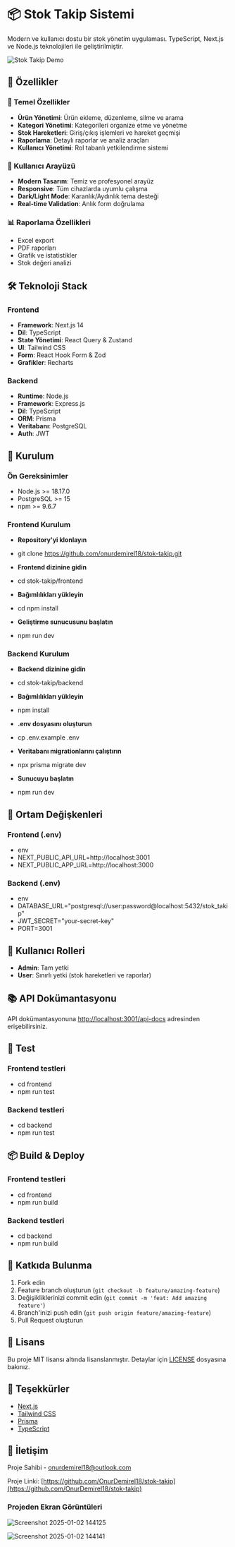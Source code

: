 # 📦 Stok Takip Sistemi

Modern ve kullanıcı dostu bir stok yönetim uygulaması. TypeScript, Next.js ve Node.js teknolojileri ile geliştirilmiştir.

![Stok Takip Demo](demo.gif)

## 🌟 Özellikler

### 💼 Temel Özellikler
- **Ürün Yönetimi**: Ürün ekleme, düzenleme, silme ve arama
- **Kategori Yönetimi**: Kategorileri organize etme ve yönetme
- **Stok Hareketleri**: Giriş/çıkış işlemleri ve hareket geçmişi
- **Raporlama**: Detaylı raporlar ve analiz araçları
- **Kullanıcı Yönetimi**: Rol tabanlı yetkilendirme sistemi

### 🎨 Kullanıcı Arayüzü
- **Modern Tasarım**: Temiz ve profesyonel arayüz
- **Responsive**: Tüm cihazlarda uyumlu çalışma
- **Dark/Light Mode**: Karanlık/Aydınlık tema desteği
- **Real-time Validation**: Anlık form doğrulama

### 📊 Raporlama Özellikleri
- Excel export
- PDF raporları
- Grafik ve istatistikler
- Stok değeri analizi

## 🛠 Teknoloji Stack

### Frontend
- **Framework**: Next.js 14
- **Dil**: TypeScript
- **State Yönetimi**: React Query & Zustand
- **UI**: Tailwind CSS
- **Form**: React Hook Form & Zod
- **Grafikler**: Recharts

### Backend
- **Runtime**: Node.js
- **Framework**: Express.js
- **Dil**: TypeScript
- **ORM**: Prisma
- **Veritabanı**: PostgreSQL
- **Auth**: JWT

## 🚀 Kurulum

### Ön Gereksinimler
- Node.js >= 18.17.0
- PostgreSQL >= 15
- npm >= 9.6.7

### Frontend Kurulum

- **Repository'yi klonlayın**
- git clone https://github.com/onurdemirel18/stok-takip.git

- **Frontend dizinine gidin**
- cd stok-takip/frontend

- **Bağımlılıkları yükleyin**
- cd npm install

- **Geliştirme sunucusunu başlatın**
- npm run dev

### Backend Kurulum

- **Backend dizinine gidin**
- cd stok-takip/backend

- **Bağımlılıkları yükleyin**
- npm install

- **.env dosyasını oluşturun**
- cp .env.example .env

- **Veritabanı migrationlarını çalıştırın**
- npx prisma migrate dev

- **Sunucuyu başlatın**
- npm run dev

## 📝 Ortam Değişkenleri

### Frontend (.env)

- env
- NEXT_PUBLIC_API_URL=http://localhost:3001
- NEXT_PUBLIC_APP_URL=http://localhost:3000

### Backend (.env)

- env
- DATABASE_URL="postgresql://user:password@localhost:5432/stok_takip"
- JWT_SECRET="your-secret-key"
- PORT=3001

## 👥 Kullanıcı Rolleri

- **Admin**: Tam yetki
- **User**: Sınırlı yetki (stok hareketleri ve raporlar)

## 📚 API Dokümantasyonu

API dokümantasyonuna [http://localhost:3001/api-docs](http://localhost:3001/api-docs) adresinden erişebilirsiniz.

## 🧪 Test

### Frontend testleri

- cd frontend
- npm run test

### Backend testleri

- cd backend
- npm run test

## 📦 Build & Deploy

### Frontend testleri

- cd frontend
- npm run build

### Backend testleri

- cd backend
- npm run build

## 🤝 Katkıda Bulunma

1. Fork edin
2. Feature branch oluşturun (`git checkout -b feature/amazing-feature`)
3. Değişikliklerinizi commit edin (`git commit -m 'feat: Add amazing feature'`)
4. Branch'inizi push edin (`git push origin feature/amazing-feature`)
5. Pull Request oluşturun

## 📄 Lisans

Bu proje MIT lisansı altında lisanslanmıştır. Detaylar için [LICENSE](LICENSE) dosyasına bakınız.

## 🙏 Teşekkürler

- [Next.js](https://nextjs.org/)
- [Tailwind CSS](https://tailwindcss.com/)
- [Prisma](https://www.prisma.io/)
- [TypeScript](https://www.typescriptlang.org/)

## 📧 İletişim

Proje Sahibi -  onurdemirel18@outlook.com

Proje Linki: [https://github.com/OnurDemirel18/stok-takip](https://github.com/OnurDemirel18/stok-takip)

### Projeden Ekran Görüntüleri

![Screenshot 2025-01-02 144125](https://github.com/user-attachments/assets/cdb765f3-b75d-4379-be6f-012f6c0c3594)

![Screenshot 2025-01-02 144141](https://github.com/user-attachments/assets/3e5fe57f-cb4c-462e-b855-838c5d98bd49)
